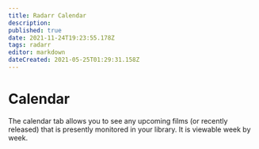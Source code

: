 ```yaml
---
title: Radarr Calendar
description: 
published: true
date: 2021-11-24T19:23:55.178Z
tags: radarr
editor: markdown
dateCreated: 2021-05-25T01:29:31.158Z
---
```


# Calendar

The calendar tab allows you to see any upcoming films (or recently released) that is presently monitored in your library. It is viewable week by week.
